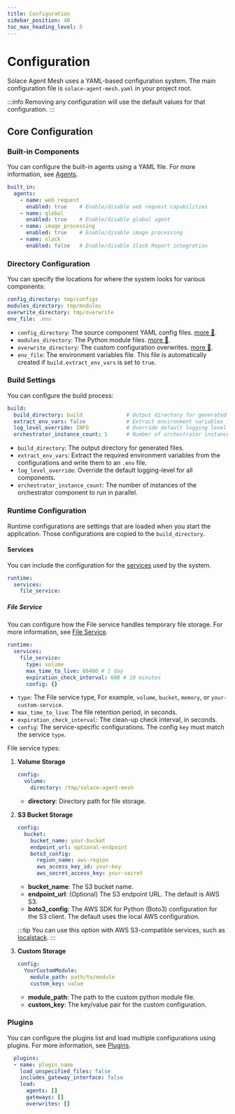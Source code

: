```yaml
---
title: Configuration
sidebar_position: 40
toc_max_heading_level: 5
---
```


# Configuration

Solace Agent Mesh uses a YAML-based configuration system. The main configuration file is `solace-agent-mesh.yaml` in your project root.

:::info
Removing any configuration will use the default values for that configuration.
:::

## Core Configuration

### Built-in Components

You can configure the built-in agents using a YAML file. For more information, see [Agents](../concepts/agents.md#built-in-agents).

```yaml
built_in:
  agents:
    - name: web_request
      enabled: true    # Enable/disable web request capabilities
    - name: global
      enabled: true    # Enable/disable global agent
    - name: image_processing
      enabled: true    # Enable/disable image processing
    - name: slack
      enabled: false   # Enable/disable Slack Report integration
```

### Directory Configuration

You can specify the locations for where the system looks for various components:

```yaml
config_directory: tmp/configs
modules_directory: tmp/modules 
overwrite_directory: tmp/overwrite
env_file: .env
```

- `config_directory`: The source component YAML config files. [more 🔗](../user-guide/structure.md).
- `modules_directory`: The Python module files. [more 🔗](../user-guide/structure.md).
- `overwrite_directory`: The custom configuration overwrites. [more 🔗](../user-guide/advanced/overwrites.md).
- `env_file`: The environment variables file. This file is automatically created if `build.extract_env_vars` is set to `true`.

### Build Settings

You can configure the build process:

```yaml
build:
  build_directory: build              # Output directory for generated files
  extract_env_vars: false             # Extract environment variables from configs
  log_level_override: INFO            # Override default logging level
  orchestrator_instance_count: 5      # Number of orchestrator instances
```

- `build_directory`: The output directory for generated files.
- `extract_env_vars`: Extract the required environment variables from the configurations and write them to an `.env` file.
- `log_level_override`: Override the default logging-level for all components.
- `orchestrator_instance_count`: The number of instances of the orchestrator component to run in parallel.

### Runtime Configuration

Runtime configurations are settings that are loaded when you start the application. Those configurations are copied to the `build_directory`.

#### Services

You can include the configuration for the [services](../concepts/services.md) used by the system.

```yaml
runtime:
  services:
    file_service:
```

##### File Service

You can configure how the File service handles temporary file storage. For more information, see [File Service](../user-guide/advanced/services/file-service.md).

```yaml
runtime:
  services:
    file_service:
      type: volume
      max_time_to_live: 86400 # 1 day
      expiration_check_interval: 600 # 10 minutes
      config: {}
```

- `type`: The File service type, For example, `volume`, `bucket`, `memory`, or `your-custom-service`.
- `max_time_to_live`: The file retention period, in seconds.
- `expiration_check_interval`: The clean-up check interval, in seconds.
- `config`: The service-specific configurations. The config `key` must match the service `type`.

File service types:

1. **Volume Storage**
   ```yaml
   config:
     volume:
       directory: /tmp/solace-agent-mesh
   ```

   - **directory**: Directory path for file storage.

2. **S3 Bucket Storage**
   ```yaml
   config:
     bucket:
       bucket_name: your-bucket
       endpoint_url: optional-endpoint
       boto3_config:
         region_name: aws-region
         aws_access_key_id: your-key
         aws_secret_access_key: your-secret
   ```
    - **bucket_name**: The S3 bucket name.
    - **endpoint_url**: (Optional) The S3 endpoint URL. The default is AWS S3.
    - **boto3_config**: The AWS SDK for Python (Boto3) configuration for the S3 client. The default uses the local AWS configuration.

    :::tip
    You can use this option with AWS S3-compatible services, such as [localstack](http://localstack.cloud/).
    :::

3. **Custom Storage**
   ```yaml
   config:
     YourCustomModule:
       module_path: path/to/module
       custom_key: value
   ```
    - **module_path**: The path to the custom python module file.
    - **custom_key**: The key/value pair for the custom configuration.

### Plugins

You can configure the plugins list and load multiple configurations using plugins. For more information, see [Plugins](../concepts/plugins/index.md).

```yaml
  plugins:
  - name: plugin_name
    load_unspecified_files: false
    includes_gateway_interface: false
    load:
      agents: []
      gateways: []
      overwrites: []
```
